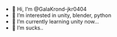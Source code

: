 - 👋 Hi, I’m @GalaKrond-jkr0404
- 👀 I’m interested in unity, blender, python 
- 🌱 I’m currently learning unity now...
- 💞️ I’m sucks..


<!---
GalaKrond-jkr0404/GalaKrond-jkr0404 is a ✨ special ✨ repository because its `README.md` (this file) appears on your GitHub profile.
You can click the Preview link to take a look at your changes.
--->
